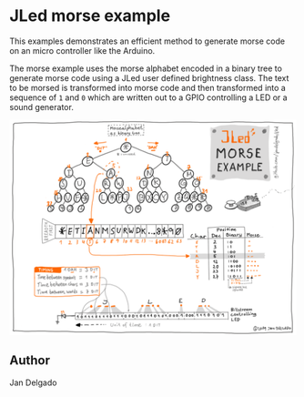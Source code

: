 # JLed morse example

This examples demonstrates an efficient method to generate morse code on 
an micro controller like the Arduino.

The morse example uses the morse alphabet encoded in a binary tree to 
generate morse code using a JLed user defined brightness class. The text
to be morsed is transformed into morse code and then transformed into a 
sequence of `1` and `0` which are written out to a GPIO controlling a LED or
a sound generator. 

![morse example](../../doc/morse.png)

## Author 

Jan Delgado

